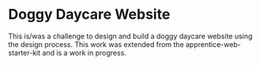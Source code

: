 # Doggy Daycare Website

This is/was a challenge to design and build a doggy daycare website using the design process.
This work was extended from the apprentice-web-starter-kit and is a work in progress.
